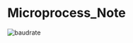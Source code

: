 # Microprocess_Note

![baudrate](https://user-images.githubusercontent.com/71697729/108465441-5ed3e180-72c5-11eb-9d13-1ae0715881b8.png)
